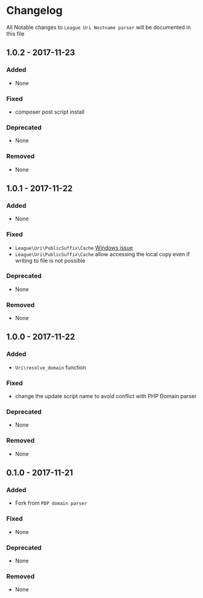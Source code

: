 # Changelog

All Notable changes to `League Uri Nostname parser` will be documented in this file

## 1.0.2 - 2017-11-23

### Added

- None

### Fixed

- composer post script install

### Deprecated

- None

### Removed

- None

## 1.0.1 - 2017-11-22

### Added

- None

### Fixed

- `League\Uri\PublicSuffix\Cache` [Windows issue](https://github.com/thephpleague/uri-hostname-parser/issues/1)
- `League\Uri\PublicSuffix\Cache` allow accessing the local copy even if writing to file is not possible

### Deprecated

- None

### Removed

- None

## 1.0.0 - 2017-11-22

### Added

- `Uri\resolve_domain` function

### Fixed

- change the update script name to avoid conflict with PHP Domain parser

### Deprecated

- None

### Removed

- None

## 0.1.0 - 2017-11-21

### Added

- Fork from `PDP domain parser`

### Fixed

- None

### Deprecated

- None

### Removed

- None
